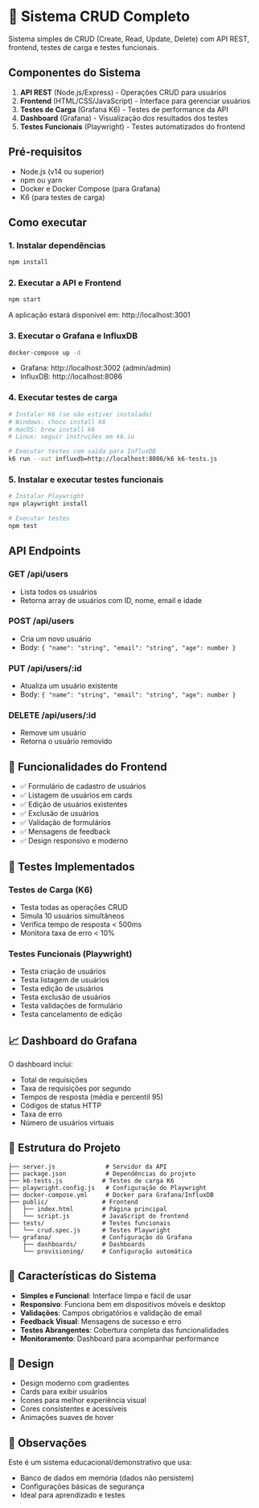 # 🚀 Sistema CRUD Completo

Sistema simples de CRUD (Create, Read, Update, Delete) com API REST, frontend, testes de carga e testes funcionais.

##  Componentes do Sistema

1. **API REST** (Node.js/Express) - Operações CRUD para usuários
2. **Frontend** (HTML/CSS/JavaScript) - Interface para gerenciar usuários
3. **Testes de Carga** (Grafana K6) - Testes de performance da API
4. **Dashboard** (Grafana) - Visualização dos resultados dos testes
5. **Testes Funcionais** (Playwright) - Testes automatizados do frontend

##  Pré-requisitos

- Node.js (v14 ou superior)
- npm ou yarn
- Docker e Docker Compose (para Grafana)
- K6 (para testes de carga)

##  Como executar

### 1. Instalar dependências

```bash
npm install
```

### 2. Executar a API e Frontend

```bash
npm start
```

A aplicação estará disponível em: http://localhost:3001

### 3. Executar o Grafana e InfluxDB

```bash
docker-compose up -d
```

- Grafana: http://localhost:3002 (admin/admin)
- InfluxDB: http://localhost:8086

### 4. Executar testes de carga

```bash
# Instalar K6 (se não estiver instalado)
# Windows: choco install k6
# macOS: brew install k6
# Linux: seguir instruções em k6.io

# Executar testes com saída para InfluxDB
k6 run --out influxdb=http://localhost:8086/k6 k6-tests.js
```

### 5. Instalar e executar testes funcionais

```bash
# Instalar Playwright
npx playwright install

# Executar testes
npm test
```

##  API Endpoints

### GET /api/users
- Lista todos os usuários
- Retorna array de usuários com ID, nome, email e idade

### POST /api/users
- Cria um novo usuário
- Body: `{ "name": "string", "email": "string", "age": number }`

### PUT /api/users/:id
- Atualiza um usuário existente
- Body: `{ "name": "string", "email": "string", "age": number }`

### DELETE /api/users/:id
- Remove um usuário
- Retorna o usuário removido

## 🎯 Funcionalidades do Frontend

- ✅ Formulário de cadastro de usuários
- ✅ Listagem de usuários em cards
- ✅ Edição de usuários existentes
- ✅ Exclusão de usuários
- ✅ Validação de formulários
- ✅ Mensagens de feedback
- ✅ Design responsivo e moderno

## 🧪 Testes Implementados

### Testes de Carga (K6)
- Testa todas as operações CRUD
- Simula 10 usuários simultâneos
- Verifica tempo de resposta < 500ms
- Monitora taxa de erro < 10%

### Testes Funcionais (Playwright)
- Testa criação de usuários
- Testa listagem de usuários
- Testa edição de usuários
- Testa exclusão de usuários
- Testa validações de formulário
- Testa cancelamento de edição

## 📈 Dashboard do Grafana

O dashboard inclui:
- Total de requisições
- Taxa de requisições por segundo
- Tempos de resposta (média e percentil 95)
- Códigos de status HTTP
- Taxa de erro
- Número de usuários virtuais

## 🔧 Estrutura do Projeto

```
├── server.js              # Servidor da API
├── package.json           # Dependências do projeto
├── k6-tests.js           # Testes de carga K6
├── playwright.config.js   # Configuração do Playwright
├── docker-compose.yml     # Docker para Grafana/InfluxDB
├── public/               # Frontend
│   ├── index.html        # Página principal
│   └── script.js         # JavaScript do frontend
├── tests/                # Testes funcionais
│   └── crud.spec.js      # Testes Playwright
└── grafana/              # Configuração do Grafana
    ├── dashboards/       # Dashboards
    └── provisioning/     # Configuração automática
```

## 🌟 Características do Sistema

- **Simples e Funcional**: Interface limpa e fácil de usar
- **Responsivo**: Funciona bem em dispositivos móveis e desktop
- **Validações**: Campos obrigatórios e validação de email
- **Feedback Visual**: Mensagens de sucesso e erro
- **Testes Abrangentes**: Cobertura completa das funcionalidades
- **Monitoramento**: Dashboard para acompanhar performance

## 🎨 Design

- Design moderno com gradientes
- Cards para exibir usuários
- Ícones para melhor experiência visual
- Cores consistentes e acessíveis
- Animações suaves de hover

## 🚨 Observações

Este é um sistema educacional/demonstrativo que usa:
- Banco de dados em memória (dados não persistem)
- Configurações básicas de segurança
- Ideal para aprendizado e testes
